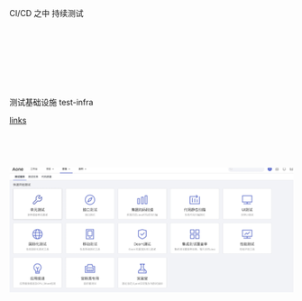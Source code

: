CI/CD 之中 持续测试

​

​

​

​

测试基础设施 test-infra

[links](https://bitseatech.com/t/2317)

​

​

![image.png](assert/1639477205128-38c6c925-5dec-4460-9ead-b7e56a5fc131.png)